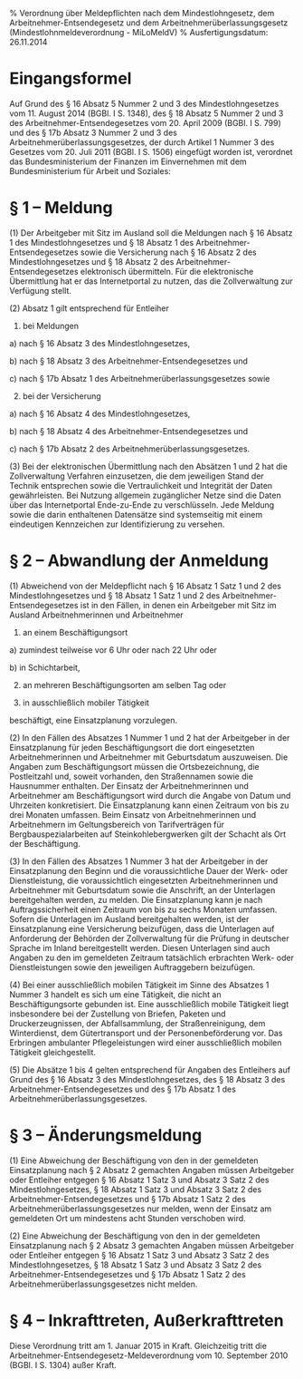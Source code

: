 % Verordnung über Meldepflichten nach dem Mindestlohngesetz, dem Arbeitnehmer-Entsendegesetz und dem Arbeitnehmerüberlassungsgesetz  (Mindestlohnmeldeverordnung - MiLoMeldV)
% Ausfertigungsdatum: 26.11.2014
 
# Eingangsformel

Auf Grund des § 16 Absatz 5 Nummer 2 und 3 des Mindestlohngesetzes vom 11. August 2014 (BGBl. I S. 1348), des § 18 Absatz 5 Nummer 2 und 3 des Arbeitnehmer-Entsendegesetzes vom 20. April 2009 (BGBl. I S. 799) und des § 17b Absatz 3 Nummer 2 und 3 des Arbeitnehmerüberlassungsgesetzes, der durch Artikel 1 Nummer 3 des Gesetzes vom 20. Juli 2011 (BGBl. I S. 1506) eingefügt worden ist, verordnet das Bundesministerium der Finanzen im Einvernehmen mit dem Bundesministerium für Arbeit und Soziales:

# § 1 – Meldung

(1) Der Arbeitgeber mit Sitz im Ausland soll die Meldungen nach § 16 Absatz 1 des Mindestlohngesetzes und § 18 Absatz 1 des Arbeitnehmer-Entsendegesetzes sowie die Versicherung nach § 16 Absatz 2 des Mindestlohngesetzes und § 18 Absatz 2 des Arbeitnehmer-Entsendegesetzes elektronisch übermitteln. Für die elektronische Übermittlung hat er das Internetportal zu nutzen, das die Zollverwaltung zur Verfügung stellt.

(2) Absatz 1 gilt entsprechend für Entleiher

1. bei Meldungen

a) nach § 16 Absatz 3 des Mindestlohngesetzes,

b) nach § 18 Absatz 3 des Arbeitnehmer-Entsendegesetzes und

c) nach § 17b Absatz 1 des Arbeitnehmerüberlassungsgesetzes sowie

2. bei der Versicherung

a) nach § 16 Absatz 4 des Mindestlohngesetzes,

b) nach § 18 Absatz 4 des Arbeitnehmer-Entsendegesetzes und

c) nach § 17b Absatz 2 des Arbeitnehmerüberlassungsgesetzes.

(3) Bei der elektronischen Übermittlung nach den Absätzen 1 und 2 hat die Zollverwaltung Verfahren einzusetzen, die dem jeweiligen Stand der Technik entsprechen sowie die Vertraulichkeit und Integrität der Daten gewährleisten. Bei Nutzung allgemein zugänglicher Netze sind die Daten über das Internetportal Ende-zu-Ende zu verschlüsseln. Jede Meldung sowie die darin enthaltenen Datensätze sind systemseitig mit einem eindeutigen Kennzeichen zur Identifizierung zu versehen.

# § 2 – Abwandlung der Anmeldung

(1) Abweichend von der Meldepflicht nach § 16 Absatz 1 Satz 1 und 2 des Mindestlohngesetzes und § 18 Absatz 1 Satz 1 und 2 des Arbeitnehmer-Entsendegesetzes ist in den Fällen, in denen ein Arbeitgeber mit Sitz im Ausland Arbeitnehmerinnen und Arbeitnehmer

1. an einem Beschäftigungsort

a) zumindest teilweise vor 6 Uhr oder nach 22 Uhr oder

b) in Schichtarbeit,

2. an mehreren Beschäftigungsorten am selben Tag oder

3. in ausschließlich mobiler Tätigkeit

beschäftigt, eine Einsatzplanung vorzulegen.

(2) In den Fällen des Absatzes 1 Nummer 1 und 2 hat der Arbeitgeber in der Einsatzplanung für jeden Beschäftigungsort die dort eingesetzten Arbeitnehmerinnen und Arbeitnehmer mit Geburtsdatum auszuweisen. Die Angaben zum Beschäftigungsort müssen die Ortsbezeichnung, die Postleitzahl und, soweit vorhanden, den Straßennamen sowie die Hausnummer enthalten. Der Einsatz der Arbeitnehmerinnen und Arbeitnehmer am Beschäftigungsort wird durch die Angabe von Datum und Uhrzeiten konkretisiert. Die Einsatzplanung kann einen Zeitraum von bis zu drei Monaten umfassen. Beim Einsatz von Arbeitnehmerinnen und Arbeitnehmern im Geltungsbereich von Tarifverträgen für Bergbauspezialarbeiten auf Steinkohlebergwerken gilt der Schacht als Ort der Beschäftigung.

(3) In den Fällen des Absatzes 1 Nummer 3 hat der Arbeitgeber in der Einsatzplanung den Beginn und die voraussichtliche Dauer der Werk- oder Dienstleistung, die voraussichtlich eingesetzten Arbeitnehmerinnen und Arbeitnehmer mit Geburtsdatum sowie die Anschrift, an der Unterlagen bereitgehalten werden, zu melden. Die Einsatzplanung kann je nach Auftragssicherheit einen Zeitraum von bis zu sechs Monaten umfassen. Sofern die Unterlagen im Ausland bereitgehalten werden, ist der Einsatzplanung eine Versicherung beizufügen, dass die Unterlagen auf Anforderung der Behörden der Zollverwaltung für die Prüfung in deutscher Sprache im Inland bereitgestellt werden. Diesen Unterlagen sind auch Angaben zu den im gemeldeten Zeitraum tatsächlich erbrachten Werk- oder Dienstleistungen sowie den jeweiligen Auftraggebern beizufügen.

(4) Bei einer ausschließlich mobilen Tätigkeit im Sinne des Absatzes 1 Nummer 3 handelt es sich um eine Tätigkeit, die nicht an Beschäftigungsorte gebunden ist. Eine ausschließlich mobile Tätigkeit liegt insbesondere bei der Zustellung von Briefen, Paketen und Druckerzeugnissen, der Abfallsammlung, der Straßenreinigung, dem Winterdienst, dem Gütertransport und der Personenbeförderung vor. Das Erbringen ambulanter Pflegeleistungen wird einer ausschließlich mobilen Tätigkeit gleichgestellt.

(5) Die Absätze 1 bis 4 gelten entsprechend für Angaben des Entleihers auf Grund des § 16 Absatz 3 des Mindestlohngesetzes, des § 18 Absatz 3 des Arbeitnehmer-Entsendegesetzes und des § 17b Absatz 1 des Arbeitnehmerüberlassungsgesetzes.

# § 3 – Änderungsmeldung

(1) Eine Abweichung der Beschäftigung von den in der gemeldeten Einsatzplanung nach § 2 Absatz 2 gemachten Angaben müssen Arbeitgeber oder Entleiher entgegen § 16 Absatz 1 Satz 3 und Absatz 3 Satz 2 des Mindestlohngesetzes, § 18 Absatz 1 Satz 3 und Absatz 3 Satz 2 des Arbeitnehmer-Entsendegesetzes und § 17b Absatz 1 Satz 2 des Arbeitnehmerüberlassungsgesetzes nur melden, wenn der Einsatz am gemeldeten Ort um mindestens acht Stunden verschoben wird.

(2) Eine Abweichung der Beschäftigung von den in der gemeldeten Einsatzplanung nach § 2 Absatz 3 gemachten Angaben müssen Arbeitgeber oder Entleiher entgegen § 16 Absatz 1 Satz 3 und Absatz 3 Satz 2 des Mindestlohngesetzes, § 18 Absatz 1 Satz 3 und Absatz 3 Satz 2 des Arbeitnehmer-Entsendegesetzes und § 17b Absatz 1 Satz 2 des Arbeitnehmerüberlassungsgesetzes nicht melden.

# § 4 – Inkrafttreten, Außerkrafttreten

Diese Verordnung tritt am 1. Januar 2015 in Kraft. Gleichzeitig tritt die Arbeitnehmer-Entsendegesetz-Meldeverordnung vom 10. September 2010 (BGBl. I S. 1304) außer Kraft.
